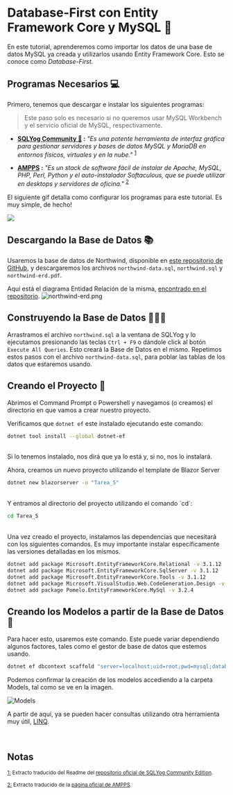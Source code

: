 # Database-First con Entity Framework Core y MySQL 💾

<style>
	pre {
	  tab-width: 2;
	}
</style>

En este tutorial, aprenderemos como importar los datos de una base de datos MySQL ya creada y utilizarlos usando Entity Framework Core. Esto se conoce como *Database-First*.

## Programas Necesarios 💻
Primero, tenemos que descargar e instalar los siguientes programas:
> Este paso solo es necesario si no queremos usar MySQL Workbench y el servicio oficial de MySQL, respectivamente.

- **[SQLYog Community 🐬](https://github.com/webyog/sqlyog-community/wiki/Downloads) :**  *"Es una potente herramienta de interfaz gráfica para gestionar servidores y bases de datos MySQL y MariaDB en entornos físicos, virtuales y en la nube."*	<sup><a id="fnp1" href="#fn1">1</a></sup>

- **[AMPPS](https://ampps.com/downloads) :**	*"Es un stack de software fácil de instalar de Apache, MySQL, PHP, Perl, Python y el auto-instalador Softaculous, que se puede utilizar en desktops y servidores de oficina."*	<sup><a id="fnp2" href="#fn2">2</a></sup>

El siguiente gif detalla como configurar los programas para este tutorial. Es muy simple, de hecho!

![](https://i.ibb.co/9V4Krg0/ezgifcom-gif-maker.gif)

## Descargando la Base de Datos 📚
Usaremos la base de datos de Northwind, disponible en <a href="https://github.com/dalers/mywind">este repositorio de GitHub</a>, y descargaremos los archivos `northwind-data.sql`, `northwind.sql` y `northwind-erd.pdf`.

Aquí está el diagrama Entidad Relación de la misma, [encontrado en el repositorio](https://github.com/dalers/mywind/raw/master/northwind-erd.png).
![northwind-erd.png](https://github.com/dalers/mywind/raw/master/northwind-erd.png)

## Construyendo la Base de Datos 👷‍♂️📄

Arrastramos el archivo `northwind.sql` a la ventana de SQLYog y lo ejecutamos presionando las teclas `Ctrl + F9` o dándole click al botón `Execute All Queries`. Esto creará la Base de Datos en el mismo. Repetimos estos pasos con el archivo `northwind-data.sql`, para poblar las tablas de los datos que estaremos usando.


## Creando el Proyecto 📁
Abrimos el Command Prompt o Powershell y navegamos (o creamos) el directorio en que vamos a crear nuestro proyecto.

Verificamos que `dotnet ef` este instalado ejecutando este comando:
```bash
dotnet tool install --global dotnet-ef
```
<br>
Si lo tenemos instalado, nos dirá que ya lo está y, si no, nos lo instalará.

Ahora, creamos un nuevo proyecto utilizando el template de Blazor Server
```bash
dotnet new blazorserver -o "Tarea_5"
```
<br>
Y entramos al directorio del proyecto utilizando el comando `cd`:

```bash
cd Tarea_5
```

<br>
Una vez creado el proyecto, instalamos las dependencias que necesitará con los siguientes comandos. Es muy importante instalar específicamente las versiones detalladas en los mismos.

```bash
dotnet add package Microsoft.EntityFrameworkCore.Relational -v 3.1.12
dotnet add package Microsoft.EntityFrameworkCore.SqlServer -v 3.1.12
dotnet add package Microsoft.EntityFrameworkCore.Tools -v 3.1.12
dotnet add package Microsoft.VisualStudio.Web.CodeGeneration.Design -v 5.0.2
dotnet add package Pomelo.EntityFrameworkCore.MySql -v 3.2.4
```

## Creando los Modelos a partir de la Base de Datos 📖
Para hacer esto, usaremos este comando. Este puede variar dependiendo algunos factores, tales como el gestor de base de datos que estemos usando.
```bash
dotnet ef dbcontext scaffold "server=localhost;uid=root;pwd=mysql;database=northwind" Pomelo.EntityFrameworkCore.MySql --output-dir Models --force
```
Podemos confirmar la creación de los modelos accediendo a la carpeta Models, tal como se ve en la imagen.

![Models](https://i.ibb.co/cDGXLN8/image.png)

A partir de aquí, ya se pueden hacer consultas utilizando otra herramienta muy útil, [LINQ](https://docs.microsoft.com/en-us/dotnet/csharp/programming-guide/concepts/linq/).


<br >

## Notas

<sub><a id="fn1" href="#fnp1">1:</a> Extracto traducido del Readme del [repositorio oficial de SQLYog Community Edition](https://github.com/webyog/sqlyog-community).</sub>

<sub><a id="fn2" href="#fnp2">2:</a>	Extracto traducido de la [página oficial de AMPPS](https://ampps.com).</sub>

<!--stackedit_data:
eyJwcm9wZXJ0aWVzIjoiZXh0ZW5zaW9uczpcbiAgcHJlc2V0Oi
Bjb21tb25tYXJrXG4iLCJoaXN0b3J5IjpbLTEzNzg2Nzk1NzQs
MTIwMDI3NDQwOSwxMjA1NzU5MjM5LDIwNzE4MzE1NzYsLTEwND
g2NzIzMTYsLTEyNDI1NDgzOTRdfQ==
-->
